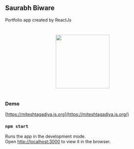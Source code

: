 ## Saurabh Biware

Portfolio app created by ReactJs

<div align="center" style="margin: 40px 0">
    <a href="https://github.com/antonkomarev/github-profile-views-counter">
        <img width="175px" src="https://komarev.com/ghpvc/?username=miteshtagadiya&color=DE002D">
    </a>
</div>

### Demo

[https://miteshtagadiya.js.org](https://miteshtagadiya.js.org/)

### `npm start`

Runs the app in the development mode.<br>
Open [http://localhost:3000](http://localhost:3000) to view it in the browser.
